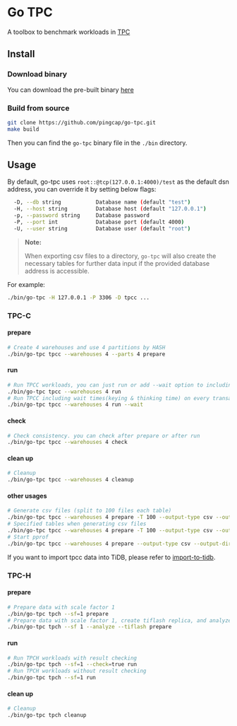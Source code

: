 # Go TPC

A toolbox to benchmark workloads in [TPC](http://www.tpc.org/)

## Install

### Download binary

You can download the pre-built binary [here](https://github.com/pingcap/go-tpc/releases)

### Build from source

```bash
git clone https://github.com/pingcap/go-tpc.git
make build
```

Then you can find the `go-tpc` binary file in the `./bin` directory.

## Usage

By default, go-tpc uses `root::@tcp(127.0.0.1:4000)/test` as the default dsn address, you can override it by setting below flags:

```bash
  -D, --db string           Database name (default "test")
  -H, --host string         Database host (default "127.0.0.1")
  -p, --password string     Database password
  -P, --port int            Database port (default 4000)
  -U, --user string         Database user (default "root")

```

> **Note:**
>
> When exporting csv files to a directory, `go-tpc` will also create the necessary tables for further data input if 
> the provided database address is accessible.
    
For example:

```bash
./bin/go-tpc -H 127.0.0.1 -P 3306 -D tpcc ...
```

### TPC-C

#### prepare
```bash
# Create 4 warehouses and use 4 partitions by HASH 
./bin/go-tpc tpcc --warehouses 4 --parts 4 prepare
```

#### run
```bash
# Run TPCC workloads, you can just run or add --wait option to including wait times
./bin/go-tpc tpcc --warehouses 4 run
# Run TPCC including wait times(keying & thinking time) on every transactions
./bin/go-tpc tpcc --warehouses 4 run --wait
```

#### check
```bash
# Check consistency. you can check after prepare or after run
./bin/go-tpc tpcc --warehouses 4 check
```

#### clean up
```bash
# Cleanup 
./bin/go-tpc tpcc --warehouses 4 cleanup
```

#### other usages
```bash
# Generate csv files (split to 100 files each table)
./bin/go-tpc tpcc --warehouses 4 prepare -T 100 --output-type csv --output-dir data
# Specified tables when generating csv files
./bin/go-tpc tpcc --warehouses 4 prepare -T 100 --output-type csv --output-dir data --tables history,orders
# Start pprof
./bin/go-tpc tpcc --warehouses 4 prepare --output-type csv --output-dir data --pprof :10111
```

If you want to import tpcc data into TiDB, please refer to [import-to-tidb](docs/import-to-tidb.md).

### TPC-H

#### prepare
```bash
# Prepare data with scale factor 1
./bin/go-tpc tpch --sf=1 prepare
# Prepare data with scale factor 1, create tiflash replica, and analyze table after data loaded
./bin/go-tpc tpch --sf 1 --analyze --tiflash prepare
```

#### run
```bash
# Run TPCH workloads with result checking
./bin/go-tpc tpch --sf=1 --check=true run
# Run TPCH workloads without result checking
./bin/go-tpc tpch --sf=1 run
```

#### clean up
```bash
# Cleanup
./bin/go-tpc tpch cleanup
```
